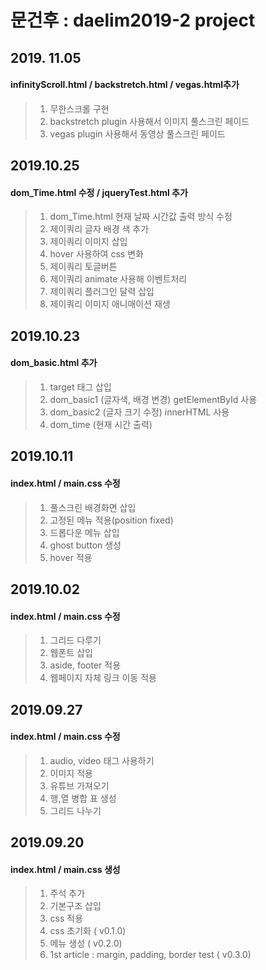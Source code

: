 # 문건후 : daelim2019-2 project

## 2019. 11.05
#### infinityScroll.html / backstretch.html / vegas.html추가
> 1.  무한스크롤 구현
> 2. backstretch plugin 사용해서 이미지 풀스크린 페이드
> 3. vegas plugin 사용해서 동영상 풀스크린 페이드



## 2019.10.25
#### dom_Time.html 수정 / jqueryTest.html 추가
> 1. dom_Time.html 현재 날짜 시간값 출력 방식 수정
> 2. 제이쿼리 글자 배경 색 추가
> 3. 제이쿼리 이미지 삽입
> 4. hover 사용하여 css 변화
> 5. 제이쿼리 토글버튼
> 6. 제이쿼리 animate 사용해 이벤트처리
> 7. 제이쿼리 플러그인 달력 삽입
> 8. 제이쿼리 이미지 애니매이션 재생

## 2019.10.23
#### dom_basic.html 추가
> 1. target 태그 삽입
> 2. dom_basic1 (글자색, 배경 변경) getElementById 사용
> 3. dom_basic2 (글자 크기 수정) innerHTML 사용
> 4. dom_time (현재 시간 출력)
 


## 2019.10.11
#### index.html / main.css 수정
> 1. 풀스크린 배경화면 삽입
> 2. 고정된 메뉴 적용(position fixed)
> 3. 드롭다운 메뉴 삽입
> 4. ghost button 생성
> 5. hover 적용 


## 2019.10.02
#### index.html / main.css 수정
> 1. 그리드 다루기
> 2. 웹폰트 삽입
> 3. aside, footer 적용
> 4. 웹페이지 자체 링크 이동 적용

## 2019.09.27
#### index.html / main.css 수정
> 1.  audio, video 태그 사용하기
> 2. 이미지 적용
> 3. 유튜브 가져오기
> 4. 행,열 병합 표 생성
> 5. 그리드 나누기

## 2019.09.20
#### index.html / main.css 생성
> 1. 주석 추가 <br>
> 2. 기본구조 삽입
> 3. css 적용
> 4. css 초기화 ( v0.1.0)
> 5. 메뉴 생성 ( v0.2.0)
> 6. 1st article : margin, padding, border test ( v0.3.0)